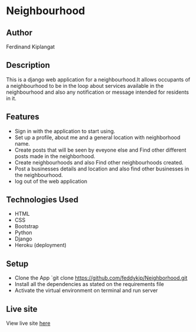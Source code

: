 # Neighbourhood
## Author
Ferdinand Kiplangat
## Description
This is a django web application for a neighbourhood.It allows occupants of a neighbourhood to be in the loop about services available in the neighbourhood and also any notification or message intended for residents in it. 
## Features
- Sign in with the application to start using.
- Set up a profile, about me and a general location with neighborhood name.
- Create posts that will be seen by eveyone else and Find other different posts made in the neighborhood.
- Create neighbourhoods and also Find other neighbourhoods created.
- Post a businesses details and location and also find other businesses in the neighbourhood.
- log out of the web application

## Technologies Used
- HTML
- CSS
- Bootstrap
- Python
- Django
- Heroku (deployment)

## Setup
- Clone the App `git clone https://github.com/feddykip/Neighborhood.git
- Install all the dependencies as stated on the requirements file
- Activate the virtual environment on terminal and run server

## Live site
View live site [here](https://jirani544.herokuapp.com/)




